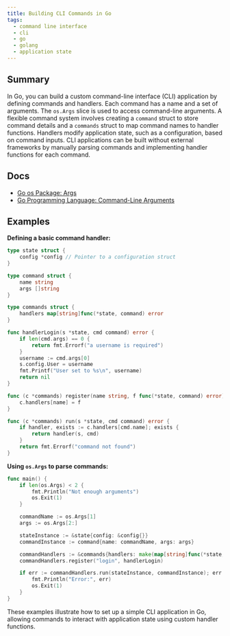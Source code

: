 ```yaml
---
title: Building CLI Commands in Go
tags:
  - command line interface
  - cli
  - go
  - golang
  - application state
---
```

## Summary

In Go, you can build a custom command-line interface (CLI) application by defining commands and handlers. Each command has a name and a set of arguments. The `os.Args` slice is used to access command-line arguments. A flexible command system involves creating a `command` struct to store command details and a `commands` struct to map command names to handler functions. Handlers modify application state, such as a configuration, based on command inputs. CLI applications can be built without external frameworks by manually parsing commands and implementing handler functions for each command.

## Docs

- [Go os Package: Args](https://pkg.go.dev/os#pkg-variables)
- [Go Programming Language: Command-Line Arguments](https://gobyexample.com/command-line-arguments)

## Examples

**Defining a basic command handler:**

```go
type state struct {
    config *config // Pointer to a configuration struct
}

type command struct {
    name string
    args []string
}

type commands struct {
    handlers map[string]func(*state, command) error
}

func handlerLogin(s *state, cmd command) error {
    if len(cmd.args) == 0 {
        return fmt.Errorf("a username is required")
    }
    username := cmd.args[0]
    s.config.User = username
    fmt.Printf("User set to %s\n", username)
    return nil
}

func (c *commands) register(name string, f func(*state, command) error) {
    c.handlers[name] = f
}

func (c *commands) run(s *state, cmd command) error {
    if handler, exists := c.handlers[cmd.name]; exists {
        return handler(s, cmd)
    }
    return fmt.Errorf("command not found")
}
```

**Using `os.Args` to parse commands:**

```go
func main() {
    if len(os.Args) < 2 {
        fmt.Println("Not enough arguments")
        os.Exit(1)
    }

    commandName := os.Args[1]
    args := os.Args[2:]

    stateInstance := &state{config: &config{}}
    commandInstance := command{name: commandName, args: args}

    commandHandlers := &commands{handlers: make(map[string]func(*state, command) error)}
    commandHandlers.register("login", handlerLogin)

    if err := commandHandlers.run(stateInstance, commandInstance); err != nil {
        fmt.Println("Error:", err)
        os.Exit(1)
    }
}
```

These examples illustrate how to set up a simple CLI application in Go, allowing commands to interact with application state using custom handler functions.
